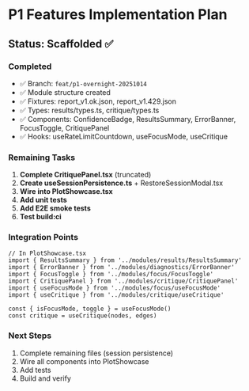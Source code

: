 # P1 Features Implementation Plan

## Status: Scaffolded ✅

### Completed
- ✅ Branch: `feat/p1-overnight-20251014`
- ✅ Module structure created
- ✅ Fixtures: report_v1.ok.json, report_v1.429.json
- ✅ Types: results/types.ts, critique/types.ts
- ✅ Components: ConfidenceBadge, ResultsSummary, ErrorBanner, FocusToggle, CritiquePanel
- ✅ Hooks: useRateLimitCountdown, useFocusMode, useCritique

### Remaining Tasks

1. **Complete CritiquePanel.tsx** (truncated)
2. **Create useSessionPersistence.ts** + RestoreSessionModal.tsx
3. **Wire into PlotShowcase.tsx**
4. **Add unit tests**
5. **Add E2E smoke tests**
6. **Test build:ci**

### Integration Points

```tsx
// In PlotShowcase.tsx
import { ResultsSummary } from '../modules/results/ResultsSummary'
import { ErrorBanner } from '../modules/diagnostics/ErrorBanner'
import { FocusToggle } from '../modules/focus/FocusToggle'
import { CritiquePanel } from '../modules/critique/CritiquePanel'
import { useFocusMode } from '../modules/focus/useFocusMode'
import { useCritique } from '../modules/critique/useCritique'

const { isFocusMode, toggle } = useFocusMode()
const critique = useCritique(nodes, edges)
```

### Next Steps
1. Complete remaining files (session persistence)
2. Wire all components into PlotShowcase
3. Add tests
4. Build and verify
